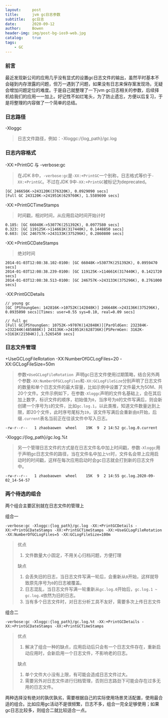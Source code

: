 ```yaml
---
layout:     post
title:      jvm gc日志参数
subtitle:   gc日志
date:       2020-09-12
author:     Bowen
header-img: img/post-bg-ios9-web.jpg
catalog:    true
tags:
    - GC
---
```


### 前言
最近发现新公司的应用几乎没有显式的设置gc日志文件的输出，虽然平时基本不会碰到内存泄露的问题，但万一遇到了问题，如果没有日志来保存案发现场，无疑会增加问题定位的难度。于是自己就整理了一下jvm gc日志相关的参数，后续择机给我们的应用一一加上。好记性不如烂笔头，为了防止遗忘，方便以后复习，于是将整理的内容做了一个简单的总结。
### 日志路径
-Xloggc
> 日志文件路径，例如：-Xloggc:/{log_path}/gc.log

### 日志内容格式

-XX:+PrintGC 与 -verbose:gc
> 在JDK 8中，`-verbose:gc`是`-XX:+PrintGC`一个别称，日志格式等价于`-XX:+PrintGC`。不过在JDK 9中`-XX:+PrintGC`被标记为deprecated。

```
[GC 246656K->243120K(376320K), 0.0929090 secs]
[Full GC 243120K->241951K(629760K), 1.5589690 secs]
```

-XX:+PrintGCTimeStamps
> 时间戳，相对时间，从应用启动时间开始计时

```
0.185: [GC 66048K->53077K(251392K), 0.0977580 secs]
0.323: [GC 119125K->114661K(317440K), 0.1448850 secs]
0.603: [GC 246757K->243133K(375296K), 0.2860800 secs]
```
-XX:+PrintGCDateStamps
> 绝对时间

```
2014-01-03T12:08:38.102-0100: [GC 66048K->53077K(251392K), 0.0959470 secs]
2014-01-03T12:08:38.239-0100: [GC 119125K->114661K(317440K), 0.1421720 secs]
2014-01-03T12:08:38.513-0100: [GC 246757K->243133K(375296K), 0.2761000 secs]
```

-XX:PrintGCDetails

```
// young gc
[GC [PSYoungGen: 142816K->10752K(142848K)] 246648K->243136K(375296K), 0.0935090 secs][Times: user=0.55 sys=0.10, real=0.09 secs]

// full gc
[Full GC[PSYoungGen: 10752K->9707K(142848K)][ParOldGen: 232384K->232244K(485888K)] 243136K->241951K(628736K)[PSPermGen: 3162K->3161K(21504K)],1.5265450 secs]
```

### 日志文件管理

+UseGCLogFileRotation -XX:NumberOfGCLogFiles=20 -XX:GCLogFileSize=50m
> 参数`+UseGCLogFileRotation `声明gc日志文件使用过期策略，结合另外两个参数`-XX:NumberOfGCLogFiles`和`-XX:GCLogFileSize`分别声明了日志文件的数量和单个日志文件的最大容量，比如示例中设置了文件最大为50M、共20个文件。文件示例如下，在参数`-Xloggc`声明的文件名基础上，会在其后加上数字，标识文件的顺序，初始值为`0`，当序号为`0`的文件写满后，则会新创建一个序号为`1`的文件，比如`gc.log.1`，以此类推，知道文件数量达到上限，即20个文件，此时序号尾标为`19`，该文件写满后会重新由`0`开始，后缀`.current`表名当前正在往该文件中写入日志。

```
-rw-r--r--   1 zhaobaowen  wheel    19K  9  2 14:52 gc.log.0.current
```

-Xloggc:/{log_path}/gc.log.%t
> 另一个管理日志文件的方式是在日志文件名中加上时间戳，参数`-Xloggc`用于声明gc日志文件的路径，当在文件名中加上`%t`时，文件名会带上应用启动时的时间戳，这样在每次应用启动时会gc日志就会打到新的日志文件中。

```
-rw-r--r--   1 zhaobaowen  wheel    15K  9  2 14:55 gc.log.2020-09-02_14-54-57
```

### 两个待选的组合
两个组合主要区别就在日志文件的管理上

组合一

```
-verbose:gc -Xloggc:{log_path}/gc.log -XX:+PrintGCDetails -XX:+PrintGCDateStamps -XX:+PrintGCTimeStamps -XX:+UseGCLogFileRotation -XX:NumberOfGCLogFiles=5 -XX:GCLogFileSize=100m
```
> 优点
> 
>  1. 文件数量大小固定，不用关心归档问题，方便打理
> 
> 缺点
> 
>  1. 会丢失旧的日志，当日志文件写满一轮后，会重新从`0`开始，这样就导致原先序号为`0`的日志被覆盖。
>  2. 日志混乱，当日志文件写满一轮重新从`gc.log.0`开始后，`gc.log.1 ~ gc.log.4`依然为旧的日志。
>  3. 当有多个日志文件时，对日志分析工具不友好，需要多次上传日志文件

组合二

```
-verbose:gc -Xloggc:{log_path}/gc.log.%t -XX:+PrintGCDetails -XX:+PrintGCDateStamps -XX:+PrintGCTimeStamps
```
> 优点
> 
> 1. 解决了组合一种的缺点，应用启动后只会有一个日志文件存在，重新启动应用时，会新启用一个日志文件，不影响老的日志。
>  
> 缺点
> 
> 1. 单个文件大小没有上限，有可能会造成日志文件过大。
> 2. 需要另外对日志文件进行归档管理，否则日志路劲下可能会存在过多无用的日志文件。

两种选择没有绝对的孰优孰劣，需要根据自己的实际使用场景灵活配置，使用最合适的组合。比如应用gc活动不是很频繁，日志不多，组合一完全足够使用；如果gc日志比较多，则组合二就比较适合一点。